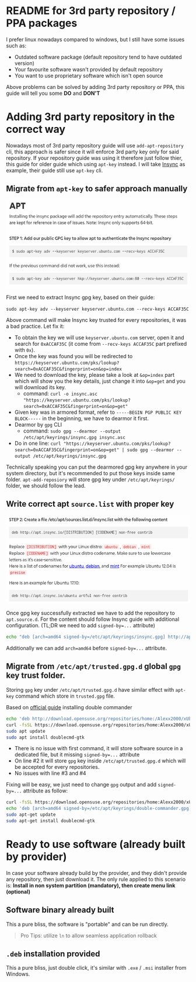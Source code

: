 # README for 3rd party repository / PPA packages

I prefer linux nowadays compared to windows, but I still have some issues such as:

- Outdated software package (default repository tend to have outdated version)
- Your favourite software wasn't provided by default repository
- You want to use proprietary software which isn't open source

Above problems can be solved by adding 3rd party repository or PPA,
this guide will tell you some **DO** and **DON'T**

# Adding 3rd party repository in the correct way

Nowadays most of 3rd party repository guide will use `add-apt-repository` cli,
this approach is safer since it will enforce 3rd party key only for said repository.
If your repository guide was using it therefore just follow thier, this guide for older guide which using `apt-key` instead.
I will take [Insync](https://www.insynchq.com/downloads/linux#apt) as example, their guide still use `apt-key` cli.

## Migrate from `apt-key` to safer approach manually

![Insync using apt-key](images/insync-apt-key.png "Insync using apt-key")

First we need to extract Insync gpg key, based on their guide:

`sudo apt-key adv --keyserver keyserver.ubuntu.com --recv-keys ACCAF35C`

Above command will make Insync key trusted for every repositories, it was a bad practice. Let fix it:

- To obtain the key we will use `keyserver.ubuntu.com` server, open it and search for `0xACCAF35C` (it come from `--recv-keys ACCAF35C` part prefixed with `0x`).
- Once the key was found you will be redirected to `https://keyserver.ubuntu.com/pks/lookup?search=0xACCAF35C&fingerprint=on&op=index`
- We need to download the key, please take a look at `&op=index` part which will show you the key details, just change it into `&op=get` and you will download its key.
  - command: `curl -o insync.asc "https://keyserver.ubuntu.com/pks/lookup?search=0xACCAF35C&fingerprint=on&op=get"`
- Given key was in armored format, refer to `-----BEGIN PGP PUBLIC KEY BLOCK-----` in the beginning, we have to dearmor it first.
- Dearmor by `gpg` CLI
  - command: `sudo gpg --dearmor --output /etc/apt/keyrings/insync.gpg insync.asc`
- Do in one line: `curl "https://keyserver.ubuntu.com/pks/lookup?search=0xACCAF35C&fingerprint=on&op=get" | sudo gpg --dearmor --output /etc/apt/keyrings/insync.gpg`

Technically speaking you can put the dearmored gpg key anywhere in your system directory, but it's recommended to put those keys inside same folder.
`apt-add-reposiory` will store gpg key under `/etc/apt/keyrings/` folder, we should follow the lead.

## Write correct apt `source.list` with proper key

![Insync source.list.d](images/insync-source-list.png "Insync source.list.d")

Once gpg key successfully extracted we have to add the repository to `apt.source.d`. For the content should follow Insync guide with additional configuration. (TL;DR we need to add `signed-by=...` attribute)

```sh
echo "deb [arch=amd64 signed-by=/etc/apt/keyrings/insync.gpg] http://apt.insync.io/mint virginia non-free contrib" | sudo tee /etc/apt/sources.list.d/insync.list
```

Additionally we can add `arch=amd64` before `signed-by=...` attribute.

## Migrate from `/etc/apt/trusted.gpg.d` global `gpg` key trust folder.

Storing `gpg` key under `/etc/apt/trusted.gpg.d` have similar effect with `apt-key` command which store in `trusted.gpg` file.

Based on [official guide](https://software.opensuse.org/download.html?project=home%3AAlexx2000&package=doublecmd-gtk) installing double commander

```sh
echo 'deb http://download.opensuse.org/repositories/home:/Alexx2000/xUbuntu_22.04/ /' | sudo tee /etc/apt/sources.list.d/home:Alexx2000.list
curl -fsSL https://download.opensuse.org/repositories/home:Alexx2000/xUbuntu_22.04/Release.key | gpg --dearmor | sudo tee /etc/apt/trusted.gpg.d/home_Alexx2000.gpg > /dev/null
sudo apt update
sudo apt install doublecmd-gtk
```

- There is no issue with first command, it will store software source in a dedicated file, but it missing `signed-by=...` attribute
- On line #2 it will store `gpg` key inside `/etc/apt/trusted.gpg.d` which will be accepted for every repositories.
- No issues with line #3 and #4

Fixing will be easy, we just need to change `gpg` output and add `signed-by=...` attribute as follow:

```sh
curl -fsSL https://download.opensuse.org/repositories/home:Alexx2000/xUbuntu_22.04/Release.key | sudo gpg --dearmor --output /etc/apt/keyrings/double-commander.gpg
echo 'deb [arch=amd64 signed-by=/etc/apt/keyrings/double-commander.gpg] http://download.opensuse.org/repositories/home:/Alexx2000/xUbuntu_22.04/ /' | sudo tee /etc/apt/sources.list.d/double-commander.list
sudo apt-get update
sudo apt-get install doublecmd-gtk
```

# Ready to use software (already built by provider)

In case your software already build by the provider, and they didn't provide any repository, then just download it.
The only rule applied to this scenario is: **Install in non system partition (mandatory), then create menu link (optional)**

## Software binary already built

This a pure bliss, the software is "portable" and can be run directly.

> Pro Tips: utilize `ln` to allow seamless application rollback

## `.deb` installation provided

This a pure bliss, just double click, it's similar with `.exe` / `.msi` installer from Windows.
